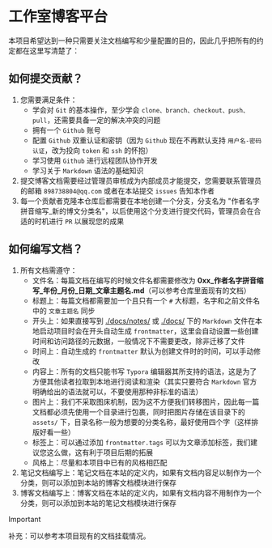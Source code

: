 # 工作室博客平台

本项目希望达到一种只需要关注文档编写和少量配置的目的，因此几乎把所有的约定都在这里写清楚了：

## 如何提交贡献？

1. 您需要满足条件：
   - 学会对 `Git` 的基本操作，至少学会 `clone、branch、checkout、push、pull`，还需要具备一定的解决冲突的问题 
   - 拥有一个 `Github` 账号 
   - 配置 `Github` 双重认证和密钥（因为 `Github` 现在不再默认支持 `用户名-密码认证`，改为投向 `token` 和 `ssh` 的怀抱） 
   - 学习使用 `Github` 进行远程团队协作开发 
   - 学习关于 `Markdown` 语法的基础知识
2. 提交博客文档需要经过管理员审核成为内部成员才能提交，您需要联系管理员的邮箱 `898738804@qq.com` 或者在本站提交 `issues` 告知本作者
3. 每一个贡献者克隆本仓库后都需要在本地创建一个分支，分支名为 "作者名字拼音缩写_新的博文分类名"，以后使用这个分支进行提交代码，管理员会在合适的时机进行 `PR` 以展现您的成果

## 如何编写文档？

1. 所有文档需遵守：
   - 文件名：每篇文档在编写的时候文件名都需要修改为 **0xx_作者名字拼音缩写_年份_月份_日期_文章主题名.md**（可以参考仓库里面现有的文档） 
   - 标题上：每篇文档都需要加一个且只有一个 `#` 大标题，名字和之前文件名中的 `文章主题名` 同步 
   - 开头上：如果直接写到 [./docs/notes/](./docs/notes) 或 [./docs/](./docs/) 下的 `Markdown` 文件在本地启动项目时会在开头自动生成 `frontmatter`，这里会自动设置一些创建时间和访问路径的元数据，一般情况下不需要更改，除非迁移了文件 
   - 时间上：自动生成的 `frontmatter` 默认为创建文件时的时间，可以手动修改 
   - 内容上：所有的文档只能书写 `Typora` 编辑器其所支持的语法，这是为了方便其他读者拉取到本地进行阅读和渲染（其实只要符合 `Markdown` 官方明确给出的语法就可以，不要使用那种非标准的语法）
   - 图片上：我们不采取图床机制，因为这不方便我们转移图片，因此每一篇文档都必须先使用一个目录进行包裹，同时把图片存储在该目录下的 `assets/` 下，目录名称一般为想要的分类名称，最好使用四个字（这样排版好看一些） 
   - 标签上：可以通过添加 `frontmatter.tags` 可以为文章添加标签，我们建议您这么做，这有利于项目后期的拓展 
   - 风格上：尽量和本项目中已有的风格相匹配
2. 笔记文档编写上：笔记文档在本站的定义内，如果有文档内容足以制作为一个分类，则可以添加到本站的博客文档模块进行保存
3. 博客文档编写上：博客文档在本站的定义内，如果有文档内容不用制作为一个分类，则可以添加到本站的笔记文档模块进行保存

> [!IMPORTANT]
> 
> 补充：可以参考本项目现有的文档挂载情况。